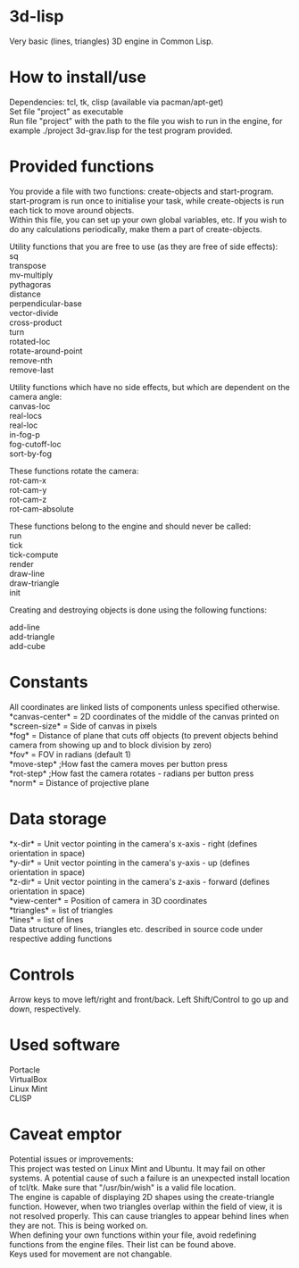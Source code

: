 # 3d-lisp
Very basic (lines, triangles) 3D engine in Common Lisp.<br>

# How to install/use
Dependencies: tcl, tk, clisp (available via pacman/apt-get)<br>
Set file "project" as executable<br>
Run file "project" with the path to the file you wish to run in the engine, for example ./project 3d-grav.lisp for the test program provided.

# Provided functions
You provide a file with two functions: create-objects and start-program. start-program is run once to initialise your task, while create-objects is run each tick to move around objects.<br>
Within this file, you can set up your own global variables, etc. If you wish to do any calculations periodically, make them a part of create-objects.

Utility functions that you are free to use (as they are free of side effects):<br>
sq<br>
transpose<br>
mv-multiply<br>
pythagoras<br>
distance<br>
perpendicular-base<br>
vector-divide<br>
cross-product<br>
turn<br>
rotated-loc<br>
rotate-around-point<br>
remove-nth<br>
remove-last<br>

Utility functions which have no side effects, but which are dependent on the camera angle:<br>
canvas-loc<br>
real-locs<br>
real-loc<br>
in-fog-p<br>
fog-cutoff-loc<br>
sort-by-fog<br>

These functions rotate the camera:<br>
rot-cam-x<br>
rot-cam-y<br>
rot-cam-z<br>
rot-cam-absolute<br>

These functions belong to the engine and should never be called:<br>
run<br>
tick<br>
tick-compute<br>
render<br>
draw-line<br>
draw-triangle<br>
init<br>

Creating and destroying objects is done using the following functions:

add-line<br>
add-triangle<br>
add-cube<br>

# Constants
All coordinates are linked lists of components unless specified otherwise.<br>
\*canvas-center\* = 2D coordinates of the middle of the canvas printed on<br>
\*screen-size\* = Side of canvas in pixels<br>
\*fog\* = Distance of plane that cuts off objects (to prevent objects behind camera from showing up and to block division by zero)<br>
\*fov\* = FOV in radians (default 1)<br>
\*move-step\* ;How fast the camera moves per button press<br>
\*rot-step\* ;How fast the camera rotates - radians per button press<br>
\*norm\* = Distance of projective plane<br>

# Data storage

\*x-dir\* = Unit vector pointing in the camera's x-axis - right (defines orientation in space)<br>
\*y-dir\* = Unit vector pointing in the camera's y-axis - up (defines orientation in space)<br>
\*z-dir\* = Unit vector pointing in the camera's z-axis - forward (defines orientation in space)<br>
\*view-center\* = Position of camera in 3D coordinates<br>
\*triangles\* = list of triangles<br>
\*lines\* = list of lines<br>
Data structure of lines, triangles etc. described in source code under respective adding functions

# Controls
Arrow keys to move left/right and front/back. Left Shift/Control to go up and down, respectively.

# Used software
Portacle<br>
VirtualBox<br>
Linux Mint<br>
CLISP<br>

# Caveat emptor

Potential issues or improvements:<br>
This project was tested on Linux Mint and Ubuntu. It may fail on other systems. A potential cause of such a failure is an unexpected install location of tcl/tk. Make sure that "/usr/bin/wish" is a valid file location.<br>
The engine is capable of displaying 2D shapes using the create-triangle function. However, when two triangles overlap within the field of view, it is not resolved properly. This can cause triangles to appear behind lines when they are not. This is being worked on.<br>
When defining your own functions within your file, avoid redefining functions from the engine files. Their list can be found above.<br>
Keys used for movement are not changable.
